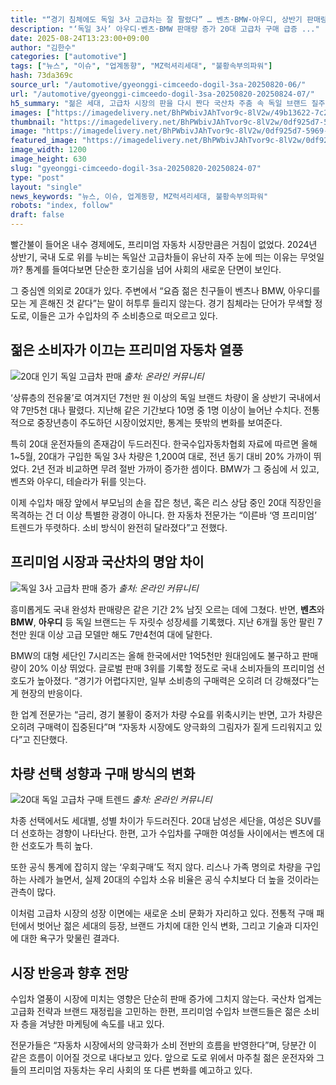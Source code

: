 ```yaml
---
title: "“경기 침체에도 독일 3사 고급차는 잘 팔렸다” … 벤츠·BMW·아우디, 상반기 판매량 ‘급증’, 20대가 핵심 구매층"
description: "‘독일 3사’ 아우디·벤츠·BMW 판매량 증가 20대 고급차 구매 급증 ..."
date: 2025-08-24T13:23:00+09:00
author: "김한수"
categories: ["automotive"]
tags: ["뉴스", "이슈", "업계동향", "MZ럭셔리세대", "불황속부의파워"]
hash: 73da369c
source_url: "/automotive/gyeonggi-cimceedo-dogil-3sa-20250820-06/"
url: "/automotive/gyeonggi-cimceedo-dogil-3sa-20250820-20250824-07/"
h5_summary: "젊은 세대, 고급차 시장의 판을 다시 짠다 국산차 주춤 속 독일 브랜드 질주"
images: ["https://imagedelivery.net/BhPWbivJAhTvor9c-8lV2w/49b13622-7c20-4956-b241-9aac8c855f00/public", "https://imagedelivery.net/BhPWbivJAhTvor9c-8lV2w/6c61236c-185b-40e7-a533-d65d69002100/public", "https://imagedelivery.net/BhPWbivJAhTvor9c-8lV2w/ff81348f-510f-4b87-b0aa-60336d81c900/public", "https://imagedelivery.net/BhPWbivJAhTvor9c-8lV2w/0df925d7-5969-4aad-aca1-aa9e0474cb00/public"]
thumbnail: "https://imagedelivery.net/BhPWbivJAhTvor9c-8lV2w/0df925d7-5969-4aad-aca1-aa9e0474cb00/public"
image: "https://imagedelivery.net/BhPWbivJAhTvor9c-8lV2w/0df925d7-5969-4aad-aca1-aa9e0474cb00/public"
featured_image: "https://imagedelivery.net/BhPWbivJAhTvor9c-8lV2w/0df925d7-5969-4aad-aca1-aa9e0474cb00/public"
image_width: 1200
image_height: 630
slug: "gyeonggi-cimceedo-dogil-3sa-20250820-20250824-07"
type: "post"
layout: "single"
news_keywords: "뉴스, 이슈, 업계동향, MZ럭셔리세대, 불황속부의파워"
robots: "index, follow"
draft: false
---
```


빨간불이 들어온 내수 경제에도, 프리미엄 자동차 시장만큼은 거침이 없었다. 2024년 상반기, 국내 도로 위를 누비는 독일산 고급차들이 유난히 자주 눈에 띄는 이유는 무엇일까? 통계를 들여다보면 단순한 호기심을 넘어 사회의 새로운 단면이 보인다.

그 중심엔 의외로 20대가 있다. 주변에서 “요즘 젊은 친구들이 벤츠나 BMW, 아우디를 모는 게 흔해진 것 같다”는 말이 허투루 들리지 않는다. 경기 침체라는 단어가 무색할 정도로, 이들은 고가 수입차의 주 소비층으로 떠오르고 있다.

## 젊은 소비자가 이끄는 프리미엄 자동차 열풍

![20대 인기 독일 고급차 판매](https://imagedelivery.net/BhPWbivJAhTvor9c-8lV2w/6c61236c-185b-40e7-a533-d65d69002100/public)
*출처: 온라인 커뮤니티*


‘상류층의 전유물’로 여겨지던 7천만 원 이상의 독일 브랜드 차량이 올 상반기 국내에서 약 7만5천 대나 팔렸다. 지난해 같은 기간보다 10명 중 1명 이상이 늘어난 수치다. 전통적으로 중장년층이 주도하던 시장이었지만, 통계는 뜻밖의 변화를 보여준다.

특히 20대 운전자들의 존재감이 두드러진다. 한국수입자동차협회 자료에 따르면 올해 1~5월, 20대가 구입한 독일 3사 차량은 1,200여 대로, 전년 동기 대비 20% 가까이 뛰었다. 2년 전과 비교하면 무려 절반 가까이 증가한 셈이다. BMW가 그 중심에 서 있고, 벤츠와 아우디, 테슬라가 뒤를 잇는다.

이제 수입차 매장 앞에서 부모님의 손을 잡은 청년, 혹은 리스 상담 중인 20대 직장인을 목격하는 건 더 이상 특별한 광경이 아니다. 한 자동차 전문가는 “이른바 ‘영 프리미엄’ 트렌드가 뚜렷하다. 소비 방식이 완전히 달라졌다”고 전했다.

## 프리미엄 시장과 국산차의 명암 차이

![독일 3사 고급차 판매 증가](https://imagedelivery.net/BhPWbivJAhTvor9c-8lV2w/ff81348f-510f-4b87-b0aa-60336d81c900/public)
*출처: 온라인 커뮤니티*


흥미롭게도 국내 완성차 판매량은 같은 기간 2% 남짓 오르는 데에 그쳤다. 반면, **벤츠**와 **BMW**, **아우디** 등 독일 브랜드는 두 자릿수 성장세를 기록했다. 지난 6개월 동안 팔린 7천만 원대 이상 고급 모델만 해도 7만4천여 대에 달한다.

BMW의 대형 세단인 7시리즈는 올해 한국에서만 1억5천만 원대임에도 불구하고 판매량이 20% 이상 뛰었다. 글로벌 판매 3위를 기록할 정도로 국내 소비자들의 프리미엄 선호도가 높아졌다. “경기가 어렵다지만, 일부 소비층의 구매력은 오히려 더 강해졌다”는 게 현장의 반응이다.

한 업계 전문가는 “금리, 경기 불황이 중저가 차량 수요를 위축시키는 반면, 고가 차량은 오히려 구매력이 집중된다”며 “자동차 시장에도 양극화의 그림자가 짙게 드리워지고 있다”고 진단했다.

## 차량 선택 성향과 구매 방식의 변화

![20대 독일 고급차 구매 트렌드](https://imagedelivery.net/BhPWbivJAhTvor9c-8lV2w/49b13622-7c20-4956-b241-9aac8c855f00/public)
*출처: 온라인 커뮤니티*


차종 선택에서도 세대별, 성별 차이가 두드러진다. 20대 남성은 세단을, 여성은 SUV를 더 선호하는 경향이 나타난다. 한편, 고가 수입차를 구매한 여성들 사이에서는 벤츠에 대한 선호도가 특히 높다.

또한 공식 통계에 잡히지 않는 ‘우회구매’도 적지 않다. 리스나 가족 명의로 차량을 구입하는 사례가 늘면서, 실제 20대의 수입차 소유 비율은 공식 수치보다 더 높을 것이라는 관측이 많다.

이처럼 고급차 시장의 성장 이면에는 새로운 소비 문화가 자리하고 있다. 전통적 구매 패턴에서 벗어난 젊은 세대의 등장, 브랜드 가치에 대한 인식 변화, 그리고 기술과 디자인에 대한 욕구가 맞물린 결과다.

## 시장 반응과 향후 전망

수입차 열풍이 시장에 미치는 영향은 단순히 판매 증가에 그치지 않는다. 국산차 업계는 고급화 전략과 브랜드 재정립을 고민하는 한편, 프리미엄 수입차 브랜드들은 젊은 소비자 층을 겨냥한 마케팅에 속도를 내고 있다.

전문가들은 “자동차 시장에서의 양극화가 소비 전반의 흐름을 반영한다”며, 당분간 이 같은 흐름이 이어질 것으로 내다보고 있다. 앞으로 도로 위에서 마주칠 젊은 운전자와 그들의 프리미엄 자동차는 우리 사회의 또 다른 변화를 예고하고 있다.
